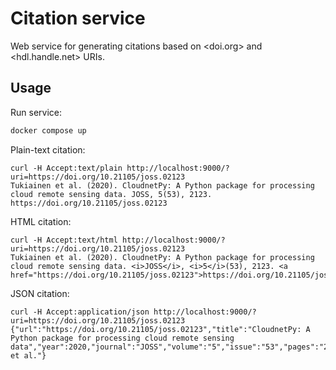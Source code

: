 # Citation service

Web service for generating citations based on <doi.org> and <hdl.handle.net> URIs.

## Usage

Run service:

```sh
docker compose up
```

Plain-text citation:

    curl -H Accept:text/plain http://localhost:9000/?uri=https://doi.org/10.21105/joss.02123
    Tukiainen et al. (2020). CloudnetPy: A Python package for processing cloud remote sensing data. JOSS, 5(53), 2123. https://doi.org/10.21105/joss.02123

HTML citation:

    curl -H Accept:text/html http://localhost:9000/?uri=https://doi.org/10.21105/joss.02123
    Tukiainen et al. (2020). CloudnetPy: A Python package for processing cloud remote sensing data. <i>JOSS</i>, <i>5</i>(53), 2123. <a href="https://doi.org/10.21105/joss.02123">https://doi.org/10.21105/joss.02123</a>

JSON citation:

    curl -H Accept:application/json http://localhost:9000/?uri=https://doi.org/10.21105/joss.02123
    {"url":"https://doi.org/10.21105/joss.02123","title":"CloudnetPy: A Python package for processing cloud remote sensing data","year":2020,"journal":"JOSS","volume":"5","issue":"53","pages":"2123","authors":"Tukiainen et al."}
